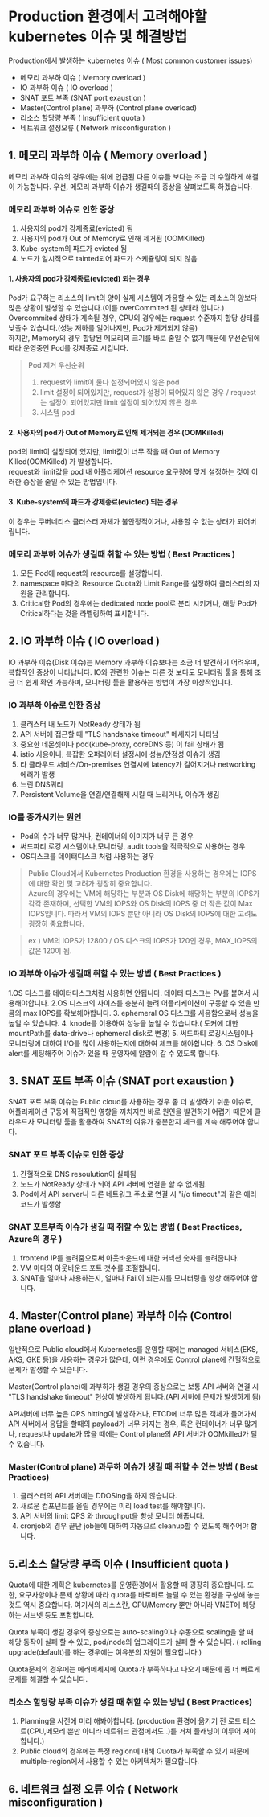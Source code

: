 # Production 환경에서 고려해야할 kubernetes 이슈 및 해결방법

Production에서 발생하는 kubernetes 이슈 ( Most common customer issues)
* 메모리 과부하 이슈 ( Memory overload )
* IO 과부하 이슈 ( IO overload )
* SNAT 포트 부족 (SNAT port exaustion )
* Master(Control plane) 과부하 (Control plane overload)
* 리소스 할당량 부족 ( Insufficient quota )
* 네트워크 설정오류 ( Network misconfiguration ) 


## 1. 메모리 과부하 이슈 ( Memory overload )
메모리 과부하 이슈의 경우에는 위에 언급된 다른 이슈들 보다는 조금 더 수월하게 해결이 가능합니다. 
우선, 메모리 과부하 이슈가 생길때의 증상을 살펴보도록 하겠습니다.

### 메모리 과부하 이슈로 인한 증상
1. 사용자의 pod가 강제종료(evicted) 됨  
2. 사용자의 pod가 Out of Memory로 인해 제거됨 (OOMKilled)  
3. Kube-system의 파드가 evicted 됨  
4. 노드가 일시적으로 tainted되어 파드가 스케쥴링이 되지 않음  


#### 1. 사용자의 pod가 강제종료(evicted) 되는 경우
Pod가 요구하는 리소스의 limit의 양이 실제 시스템이 가용할 수 있는 리소스의 양보다 많은 상황이 발생할 수 있습니다.(이를 overCommited 된 상태라 합니다.)
Overcommited 상태가 계속될 경우, CPU의 경우에는 request 수준까지 할당 상태를 낮출수 있습니다.(성능 저하를 일어나지만, Pod가 제거되지 않음)  
하지만, Memory의 경우 할당된 메모리의 크기를 바로 줄일 수 없기 때문에 우선순위에 따라 운영중인 Pod를 강제종료 시킵니다.

> Pod 제거 우선순위
> 1. request와 limit이 둘다 설정되어있지 않은 pod
> 2. limit 설정이 되어있지만, request가 설정이 되어있지 않은 경우 / request는 설정이 되어있지만 limit 설정이 되어있지 않은 경우
> 3. 시스템 pod


#### 2. 사용자의 pod가 Out of Memory로 인해 제거되는 경우 (OOMKilled)
pod의 limit이 설정되어 있지만, limit값이 너무 작을 때 Out of Memory Killed(OOMKilled) 가 발생합니다.  
request와 limit값을 pod 내 어플리케이션 resource 요구량에 맞게 설정하는 것이 이러한 증상을 줄일 수 있는 방법입니다.


#### 3. Kube-system의 파드가 강제종료(evicted) 되는 경우
이 경우는 쿠버네티스 클러스터 자체가 불안정적이거나, 사용할 수 없는 상태가 되어버립니다.


### 메모리 과부하 이슈가 생길때 취할 수 있는 방법 ( Best Practices )
1. 모든 Pod에 request와 resource를 설정합니다.
2. namespace 마다의 Resource Quota와 Limit Range를 설정하여 클러스터의 자원을 관리합니다.
3. Critical한 Pod의 경우에는 dedicated node pool로 분리 시키거나, 해당 Pod가 Critical하다는 것을 라벨링하여 표시합니다.  



## 2. IO 과부하 이슈 ( IO overload )
IO 과부하 이슈(Disk 이슈)는 Memory 과부하 이슈보다는 조금 더 발견하기 어려우며, 복합적인 증상이 나타납니다. 
IO와 관련한 이슈는 다른 것 보다도 모니터링 툴을 통해 조금 더 쉽게 확인 가능하며, 모니터링 툴을 활용하는 방법이 가장 이상적입니다.

### IO 과부하 이슈로 인한 증상
1. 클러스터 내 노드가 NotReady 상태가 됨
2. API 서버에 접근할 때 "TLS handshake timeout" 메세지가 나타남
3. 중요한 데몬셋이나 pod(kube-proxy, coreDNS 등) 이 fail 상태가 됨
4. istio 사용이나, 복잡한 오퍼레이터 설정시에 성능/안정성 이슈가 생김
5. 타 클라우드 서비스/On-premises 연결시에 latency가 길어지거나 networking 에러가 발생
6. 느린 DNS쿼리
7. Persistent Volume을 연결/연결해제 시킬 때 느리거나, 이슈가 생김  

### IO를 증가시키는 원인
* Pod의 수가 너무 많거나, 컨테이너의 이미지가 너무 큰 경우 
* 써드파티 로깅 시스템이나,모니터링, audit tools을 적극적으로 사용하는 경우
* OS디스크를 데이터디스크 처럼 사용하는 경우 

> Public Cloud에서 Kubernetes Production 환경을 사용하는 경우에는 IOPS에 대한 확인 및 고려가 굉장히 중요합니다.   
> Azure의 경우에는 VM에 해당하는 부분과 OS Disk에 해당하는 부분의 IOPS가 각각 존재하며, 선택한 VM의 IOPS와 OS Disk의 IOPS 중 더 작은 값이 Max IOPS입니다. 따라서 VM의 IOPS 뿐만 아니라 OS Disk의 IOPS에 대한 고려도 굉장히 중요합니다.  

> ex ) VM의 IOPS가 12800 / OS 디스크의 IOPS가 120인 경우, MAX_IOPS의 값은 120이 됨. 


### IO 과부하 이슈가 생길때 취할 수 있는 방법 ( Best Practices )
1.OS 디스크를 데이터디스크처럼 사용하면 안됩니다. 데이터 디스크는 PV를 붙여서 사용해야합니다.
2.OS 디스크의 사이즈를 충분히 늘려 어플리케이션이 구동할 수 있을 만큼의 max IOPS를 확보해야합니다.
3. ephemeral OS 디스크를 사용함으로써 성능을 높일 수 있습니다.
4. knode를 이용하여 성능을 높일 수 있습니다.( 도커에 대한 mountPath를 data-drive나 ephemeral disk로 변경)
5. 써드파티 로깅시스템이나 모니터링에 대하여 I/O를 많이 사용하는지에 대하여 체크를 해야합니다.
6. OS Disk에 alert를 세팅해주어 이슈가 있을 때 운영자에 알람이 갈 수 있도록 합니다.



## 3. SNAT 포트 부족 이슈 (SNAT port exaustion )
SNAT 포트 부족 이슈는 Public cloud를 사용하는 경우 좀 더 발생하기 쉬운 이슈로, 어플리케이션 구동에 직접적인 영향을 끼치지만 바로 원인을 
발견하기 어렵기 때문에 클라우드사 모니터링 툴을 활용하여 SNAT의 여유가 충분한지 체크를 계속 해주어야 합니다.

### SNAT 포트 부족 이슈로 인한 증상
1. 간헐적으로 DNS resoulution이 실패됨
2. 노드가 NotReady 상태가 되어 API 서버에 연결을 할 수 없게됨.
3. Pod에서 API server나 다른 네트워크 주소로 연결 시 "i/o timeout"과 같은 에러코드가 발생함


### SNAT 포트부족 이슈가 생길 때 취할 수 있는 방법 ( Best Practices, Azure의 경우 )
1. frontend IP를 늘려줌으로써 아웃바운드에 대한 커넥션 숫자를 늘려줍니다.
2. VM 마다의 아웃바운드 포트 갯수를 조절합니다.
3. SNAT을 얼마나 사용하는지, 얼마나 Fail이 되는지를 모니터링을 항상 해주어야 합니다. 



## 4. Master(Control plane) 과부하 이슈 (Control plane overload )
일반적으로 Public cloud에서 Kubernetes를 운영할 때에는 managed 서비스(EKS, AKS, GKE 등)을 사용하는 경우가 많은데, 이런 경우에도 Control plane에 간헐적으로 문제가 발생할 수 있습니다.  

Master(Control plane)에 과부하가 생길 경우의 증상으로는 보통 API 서버와 연결 시 "TLS handshake timeout" 현상이 발생하게 됩니다.(API 서버에 문제가 발생하게 됨)  

API서버에 너무 높은 QPS hitting이 발생하거나, ETCD에 너무 많은 객체가 들어가서 API 서버에서 응답을 할때의 payload가 너무 커지는 경우, 혹은 컨테이너가 너무 많거나, request나 update가 많을 때에는 Control plane의 API 서버가 OOMkilled가 될 수 있습니다.  


### Master(Control plane) 과무하 이슈가 생길 때 취할 수 있는 방법 ( Best Practices)
1. 클러스터의 API 서버에는 DDOSing을 하지 않습니다.
2. 새로운 컴포넌트를 올릴 경우에는 미리 load test를 해야합니다.
3. API 서버의 limit QPS 와 throughput을 항상 모니터 해줍니다.
4. cronjob의 경우 끝난 job들에 대하여 자동으로 cleanup할 수 있도록 해주어야 합니다.


## 5.리소스 할당량 부족 이슈 ( Insufficient quota )
Quota에 대한 계획은 kubernetes를 운영환경에서 활용할 때 굉장히 중요합니다. 또한, 요구사항이나 문제 상황에 따라 quota를 바로바로 늘릴 수 있는 환경을 구성해 놓는 것도 역시 중요합니다. 여기서의 리소스란, CPU/Memory 뿐만 아니라 VNET에 해당하는 서브넷 등도 포함합니다.

Quota 부족이 생길 경우의 증상으로는 auto-scaling이나 수동으로 scaling을 할 때 해당 동작이 실패 할 수 있고, pod/node의 업그레이드가 실패 할 수 있습니다. ( rolling upgrade(default)를 하는 경우에는 여유분의 자원이 필요합니다.)  

Quota문제의 경우에는 에러메세지에 Quota가 부족하다고 나오기 때문에 좀 더 빠르게 문제를 해결할 수 있습니다.  

### 리소스 할당량 부족 이슈가 생길 때 취할 수 있는 방법 ( Best Practices)
1. Planning을 사전에 미리 해봐야합니다. (production 환경에 옮기기 전 로드 테스트(CPU,메모리 뿐만 아니라 네트워크 관점에서도..)를 거쳐 플래닝이 이루어 져야 합니다.)
2. Public cloud의 경우에는 특정 region에 대해 Quota가 부족할 수 있기 때문에 multiple-region에서 사용할 수 있는 아키텍처가 필요합니다. 


## 6. 네트워크 설정 오류  이슈 ( Network misconfiguration )
